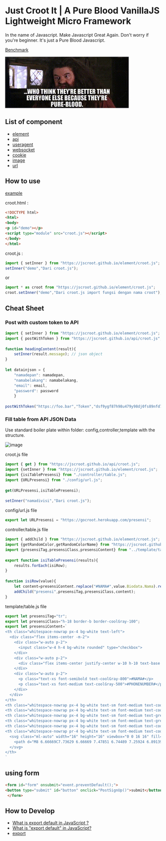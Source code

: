 # Just Croot It | A Pure Blood VanillaJS Lightweight Micro Framework

In the name of Javascript. Make Javascript Great Again. Don't worry if you're beginner. It's just a Pure Blood Javascript.

[Benchmark](https://krausest.github.io/js-framework-benchmark/current.html)

![Pure Blood](./img/pureblood.gif "Pure Blood")


## List of component

* [element](https://jscroot.github.io/element/croot.js)
* [api](https://jscroot.github.io/api/croot.js)
* [useragent](https://jscroot.github.io/useragent/croot.js)
* [websocket](https://jscroot.github.io/websocket/croot.js)
* [cookie](https://jscroot.github.io/cookie/croot.js)
* [image](https://jscroot.github.io/image/croot.js)
* [url](https://jscroot.github.io/url/croot.js)

## How to use

[example](https://jscroot.github.io/croot.html)

croot.html :

```html
<!DOCTYPE html>
<html>
<body>
<p id="demo"></p>
<script type="module" src="croot.js"></script>
</body>
</html>
```

croot.js :

```js
import { setInner } from "https://jscroot.github.io/element/croot.js";
setInner("demo","Dari croot.js");
```
or
```js
import * as croot from "https://jscroot.github.io/element/croot.js";
croot.setInner("demo","Dari croot.js import fungsi dengan nama croot");
```

## Cheat Sheet

### Post with custom token to API

```js
import { setInner } from "https://jscroot.github.io/element/croot.js";
import { postWithToken } from "https://jscroot.github.io/api/croot.js";

function headingContent(result){
    setInner(result.message); // json object 
}

let datainjson = {
    "namadepan": namadepan,
    "namabelakang": namabelakang,
    "email": email,
    "password": password
    }

postWithToken("https://foo.bar","Token","dsf9ygf87h98u479y98dj0fs89nfd7",datainjson,headingContent);

```

### Fill table from API JSON Data

Use standard boiler plate within folder: config,controller,template with the structure.

![image](https://user-images.githubusercontent.com/11188109/224894184-74bc9192-d635-47e1-bd02-f7dbe16a0d39.png)

croot.js file
```js
import { get } from "https://jscroot.github.io/api/croot.js";
import {setInner } from "https://jscroot.github.io/element/croot.js";
import {isiTablePresensi} from "./controller/table.js";
import {URLPresensi} from "./config/url.js";

get(URLPresensi,isiTablePresensi);

setInner("namadivisi","Dari croot.js");
```
config/url.js file
```js
export let URLPresensi = "https://gocroot.herokuapp.com/presensi";
```
controller/table.js file
```js
import { addChild } from "https://jscroot.github.io/element/croot.js";
import {getRandomColor,getRandomColorName} from "https://jscroot.github.io/image/croot.js";
import {presensiTag,presensiClass,presensiContent} from "../template/table.js";

export function isiTablePresensi(results){
    results.forEach(isiRow);
}

function isiRow(value){
    let content=presensiContent.replace("#NAMA#",value.Biodata.Nama).replace("#PHONENUMBER#",value.Phone_number).replace("#LOKASI#",value.Location).replace("#KET#",value.Checkin).replace("#MASUK#",value.Datetime).replace("#PULANG#",value.Datetime).replace("#DURASI#",value.Datetime).replace("#WARNA#",getRandomColor()).replace(/#WARNALOGO#/g,getRandomColorName());
    addChild("presensi",presensiTag,presensiClass,content);
}
```
template/table.js file
```js
export let presensiTag="tr";
export let presensiClass="h-18 border-b border-coolGray-100";
export let presensiContent=`
<th class="whitespace-nowrap px-4 bg-white text-left">
  <div class="flex items-center -m-2">
    <div class="w-auto p-2">
      <input class="w-4 h-4 bg-white rounded" type="checkbox">
    </div>
    <div class="w-auto p-2">
      <div class="flex items-center justify-center w-10 h-10 text-base font-medium text-#WARNALOGO#-600 bg-#WARNALOGO#-200 rounded-md">ADO</div>
    </div>
    <div class="w-auto p-2">
      <p class="text-xs font-semibold text-coolGray-800">#NAMA#</p>
      <p class="text-xs font-medium text-coolGray-500">#PHONENUMBER#</p>
    </div>
  </div>
</th>
<th class="whitespace-nowrap px-4 bg-white text-sm font-medium text-coolGray-800 text-left">#LOKASI#</th>
<th class="whitespace-nowrap px-4 bg-white text-sm font-medium text-coolGray-800 text-center">#KET#</th>
<th class="whitespace-nowrap px-4 bg-white text-sm font-medium text-green-500 text-left">#MASUK#</th>
<th class="whitespace-nowrap px-4 bg-white text-sm font-medium text-green-500 text-left">#PULANG#</th>
<th class="whitespace-nowrap px-4 bg-white text-sm font-medium text-coolGray-800 text-center">#DURASI#</th>
<th class="whitespace-nowrap pr-4 bg-white text-sm font-medium text-coolGray-800">
  <svg class="ml-auto" width="16" height="16" viewbox="0 0 16 16" fill="none" xmlns="http://www.w3.org/2000/svg">
    <path d="M8 6.66669C7.73629 6.66669 7.47851 6.74489 7.25924 6.89139C7.03998 7.0379 6.86908 7.24614 6.76816 7.48978C6.66724 7.73341 6.64084 8.0015 6.69229 8.26014C6.74373 8.51878 6.87072 8.75636 7.05719 8.94283C7.24366 9.1293 7.48124 9.25629 7.73988 9.30773C7.99852 9.35918 8.26661 9.33278 8.51025 9.23186C8.75388 9.13094 8.96212 8.96005 9.10863 8.74078C9.25514 8.52152 9.33333 8.26373 9.33333 8.00002C9.33333 7.6464 9.19286 7.30726 8.94281 7.05721C8.69276 6.80716 8.35362 6.66669 8 6.66669ZM3.33333 6.66669C3.06963 6.66669 2.81184 6.74489 2.59257 6.89139C2.37331 7.0379 2.20241 7.24614 2.10149 7.48978C2.00058 7.73341 1.97417 8.0015 2.02562 8.26014C2.07707 8.51878 2.20405 8.75636 2.39052 8.94283C2.57699 9.1293 2.81457 9.25629 3.07321 9.30773C3.33185 9.35918 3.59994 9.33278 3.84358 9.23186C4.08721 9.13094 4.29545 8.96005 4.44196 8.74078C4.58847 8.52152 4.66667 8.26373 4.66667 8.00002C4.66667 7.6464 4.52619 7.30726 4.27614 7.05721C4.02609 6.80716 3.68696 6.66669 3.33333 6.66669ZM12.6667 6.66669C12.403 6.66669 12.1452 6.74489 11.9259 6.89139C11.7066 7.0379 11.5357 7.24614 11.4348 7.48978C11.3339 7.73341 11.3075 8.0015 11.359 8.26014C11.4104 8.51878 11.5374 8.75636 11.7239 8.94283C11.9103 9.1293 12.1479 9.25629 12.4065 9.30773C12.6652 9.35918 12.9333 9.33278 13.1769 9.23186C13.4205 9.13094 13.6288 8.96005 13.7753 8.74078C13.9218 8.52152 14 8.26373 14 8.00002C14 7.6464 13.8595 7.30726 13.6095 7.05721C13.3594 6.80716 13.0203 6.66669 12.6667 6.66669Z" fill="#WARNA#"></path>
  </svg>
</th>
`
```

## using form

``` html
<form id="form" onsubmit="event.preventDefault();">
<button type="submit" id="button" onclick="PostSignUp()">submit</button>
 </form>
```


## How to Develop

* [What is export default in JavaScript ?](https://www.geeksforgeeks.org/what-is-export-default-in-javascript/)
* [What is "export default" in JavaScript?](https://stackoverflow.com/questions/21117160/what-is-export-default-in-javascript)
* [export](https://developer.mozilla.org/en-US/docs/web/javascript/reference/statements/export)
